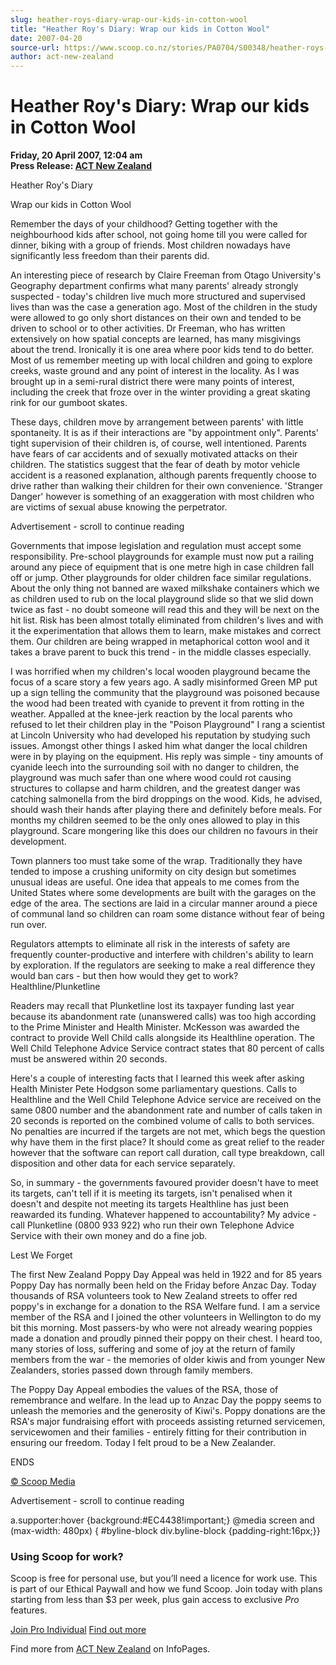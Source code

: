 ```yaml
---
slug: heather-roys-diary-wrap-our-kids-in-cotton-wool
title: "Heather Roy's Diary: Wrap our kids in Cotton Wool"
date: 2007-04-20
source-url: https://www.scoop.co.nz/stories/PA0704/S00348/heather-roys-diary-wrap-our-kids-in-cotton-wool.htm
author: act-new-zealand
---
```

Heather Roy's Diary: Wrap our kids in Cotton Wool
=================================================

**Friday, 20 April 2007, 12:04 am**  
**Press Release: [ACT New Zealand](https://info.scoop.co.nz/ACT_New_Zealand)**

Heather Roy's Diary

Wrap our kids in Cotton Wool

Remember the days of your childhood? Getting together with the neighbourhood kids after school, not going home till you were called for dinner, biking with a group of friends. Most children nowadays have significantly less freedom than their parents did.

An interesting piece of research by Claire Freeman from Otago University's Geography department confirms what many parents' already strongly suspected - today's children live much more structured and supervised lives than was the case a generation ago. Most of the children in the study were allowed to go only short distances on their own and tended to be driven to school or to other activities. Dr Freeman, who has written extensively on how spatial concepts are learned, has many misgivings about the trend. Ironically it is one area where poor kids tend to do better. Most of us remember meeting up with local children and going to explore creeks, waste ground and any point of interest in the locality. As I was brought up in a semi-rural district there were many points of interest, including the creek that froze over in the winter providing a great skating rink for our gumboot skates.

These days, children move by arrangement between parents' with little spontaneity. It is as if their interactions are "by appointment only". Parents' tight supervision of their children is, of course, well intentioned. Parents have fears of car accidents and of sexually motivated attacks on their children. The statistics suggest that the fear of death by motor vehicle accident is a reasoned explanation, although parents frequently choose to drive rather than walking their children for their own convenience. 'Stranger Danger' however is something of an exaggeration with most children who are victims of sexual abuse knowing the perpetrator.

Advertisement - scroll to continue reading





Governments that impose legislation and regulation must accept some responsibility. Pre-school playgrounds for example must now put a railing around any piece of equipment that is one metre high in case children fall off or jump. Other playgrounds for older children face similar regulations. About the only thing not banned are waxed milkshake containers which we as children used to rub on the local playground slide so that we slid down twice as fast - no doubt someone will read this and they will be next on the hit list. Risk has been almost totally eliminated from children's lives and with it the experimentation that allows them to learn, make mistakes and correct them. Our children are being wrapped in metaphorical cotton wool and it takes a brave parent to buck this trend - in the middle classes especially.

I was horrified when my children's local wooden playground became the focus of a scare story a few years ago. A sadly misinformed Green MP put up a sign telling the community that the playground was poisoned because the wood had been treated with cyanide to prevent it from rotting in the weather. Appalled at the knee-jerk reaction by the local parents who refused to let their children play in the "Poison Playground" I rang a scientist at Lincoln University who had developed his reputation by studying such issues. Amongst other things I asked him what danger the local children were in by playing on the equipment. His reply was simple - tiny amounts of cyanide leech into the surrounding soil with no danger to children, the playground was much safer than one where wood could rot causing structures to collapse and harm children, and the greatest danger was catching salmonella from the bird droppings on the wood. Kids, he advised, should wash their hands after playing there and definitely before meals. For months my children seemed to be the only ones allowed to play in this playground. Scare mongering like this does our children no favours in their development.

Town planners too must take some of the wrap. Traditionally they have tended to impose a crushing uniformity on city design but sometimes unusual ideas are useful. One idea that appeals to me comes from the United States where some developments are built with the garages on the edge of the area. The sections are laid in a circular manner around a piece of communal land so children can roam some distance without fear of being run over.

Regulators attempts to eliminate all risk in the interests of safety are frequently counter-productive and interfere with children's ability to learn by exploration. If the regulators are seeking to make a real difference they would ban cars - but then how would they get to work? Healthline/Plunketline

Readers may recall that Plunketline lost its taxpayer funding last year because its abandonment rate (unanswered calls) was too high according to the Prime Minister and Health Minister. McKesson was awarded the contract to provide Well Child calls alongside its Healthline operation. The Well Child Telephone Advice Service contract states that 80 percent of calls must be answered within 20 seconds.

Here's a couple of interesting facts that I learned this week after asking Health Minister Pete Hodgson some parliamentary questions. Calls to Healthline and the Well Child Telephone Advice service are received on the same 0800 number and the abandonment rate and number of calls taken in 20 seconds is reported on the combined volume of calls to both services. No penalties are incurred if the targets are not met, which begs the question why have them in the first place? It should come as great relief to the reader however that the software can report call duration, call type breakdown, call disposition and other data for each service separately.

So, in summary - the governments favoured provider doesn't have to meet its targets, can't tell if it is meeting its targets, isn't penalised when it doesn't and despite not meeting its targets Healthline has just been reawarded its funding. Whatever happened to accountability? My advice - call Plunketline (0800 933 922) who run their own Telephone Advice Service with their own money and do a fine job.

Lest We Forget

The first New Zealand Poppy Day Appeal was held in 1922 and for 85 years Poppy Day has normally been held on the Friday before Anzac Day. Today thousands of RSA volunteers took to New Zealand streets to offer red poppy's in exchange for a donation to the RSA Welfare fund. I am a service member of the RSA and I joined the other volunteers in Wellington to do my bit this morning. Most passers-by who were not already wearing poppies made a donation and proudly pinned their poppy on their chest. I heard too, many stories of loss, suffering and some of joy at the return of family members from the war - the memories of older kiwis and from younger New Zealanders, stories passed down through family members.

The Poppy Day Appeal embodies the values of the RSA, those of remembrance and welfare. In the lead up to Anzac Day the poppy seems to unleash the memories and the generosity of Kiwi's. Poppy donations are the RSA's major fundraising effort with proceeds assisting returned servicemen, servicewomen and their families - entirely fitting for their contribution in ensuring our freedom. Today I felt proud to be a New Zealander.

ENDS

[© Scoop Media](http://www.scoop.co.nz/about/terms.html)  

Advertisement - scroll to continue reading



a.supporter:hover {background:#EC4438!important;} @media screen and (max-width: 480px) { #byline-block div.byline-block {padding-right:16px;}}

### Using Scoop for work?

Scoop is free for personal use, but you’ll need a licence for work use. This is part of our Ethical Paywall and how we fund Scoop. Join today with plans starting from less than $3 per week, plus gain access to exclusive _Pro_ features.  
  
[Join Pro Individual](https://pro.scoop.co.nz/Individual/?from=ProIn24) [Find out more](https://pro.scoop.co.nz/using-scoop-for-work/?from=ProIn24)

Find more from [ACT New Zealand](https://info.scoop.co.nz/ACT_New_Zealand) on InfoPages.
